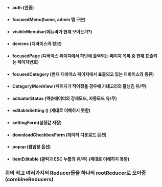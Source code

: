 - #### auth (인증)
- #### focusedMenu(home, admin 탭 구분)
- #### visibleMenubar(메뉴바가 현재 보이는가?)
- #### devices (디바이스의 정보)
- #### focusedPage (디바이스 페이지에서 하단에 출력되는 페이지 목록 중 현재 표출되는 페이지번호)
- #### focusedCategory (현재 디바이스 페이지에서 표출되고 있는 디바이스의 종류)
- #### CategoryMoreView (페이지가 작아졌을 경우에 카테고리의 줄넘김 유/무)
- #### actuatorStatus (액츄에이터의 강제모드, 자동모드 유/무)
- #### editableSetting () (제대로 이해하지 못함)
- #### settingForm(설정값 저장)
- #### downloadCheckboxForm (데이터 다운로드 옵션)
- #### popup (팝업창 옵션)
- #### itemEditable (클릭과 ESC 누름의 유/무) (제대로 이해하지 못함)

### 위의 작고 여러가지의 Reducer들을 하나의 rootReducer로 모아줌 (combineReducers)